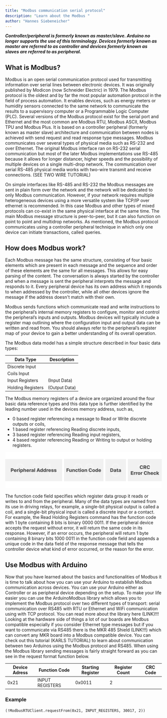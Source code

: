 ```yaml
---
title: "Modbus communication serial protocol"
description: "Learn about the Modbus "
author: "Hannes Siebeneicher"
---
```


***Controller/peripheral is formerly known as master/slave. Arduino no longer supports the use of this terminology. Devices formerly known as master are referred to as controller and devices formerly known as slaves are referred to as peripheral.***

## What is Modbus?
Modbus is an open serial communication protocol used for transmitting information over serial lines between electronic devices. It was originally published by Modicon (now Schneider Electric) in 1979. The Modbus protocol is the oldest and by far the most popular automation protocol in the field of process automation. It enables devices, such as energy meters or humidity sensors connected to the same network to communicate the results to a supervisory computer or a Programmable Logic Computer (PLC). Several versions of the Modbus protocol exist for the serial port and Ethernet and the most common are Modbus RTU, Modbus ASCII, Modbus TPU and Modbus Plus. It is based on a controller peripheral (formerly known as master slave) architecture and communication between nodes is achieved with send request and read response type messages. Modbus communicates over several types of physical media such as RS-232 and over Ethernet. The original Modbus interface ran on RS-232 serial communication but most of the later Modbus implementations use RS-485 because it allows for longer distancer, higher speeds and the possibility of multiple devices on a single multi-drop network. The communication over serial RS-485 physical media works with two-wire transmit and receive connections. (SEE TWO WIRE TUTORIAL)

On simple interfaces like RS-485 and RS-232 the Modbus messages are sent in plain form over the network and the network will be dedicated to only Modbus communication. However, if your network requires multiple heterogeneous devices using a more versatile system like TCP/IP over ethernet is recommended. In this case Modbus and other types of mixed protocols can co-exist in the same physical interface at the same time. The main Modbus message structure is peer-to-peer, but it can also function on point to point and multidrop networks. As mentioned, the Modbus protocol communicates using a controller peripheral technique in which only one device can initiate transactions, called queries. 

## How does Modbus work?
Each Modbus message has the same structure, consisting of four basic elements which are present in each message and the sequence and order of these elements are the same for all messages. This allows for easy parsing of the content. The conversation is always started by the controller and when a message is sent the peripheral interprets the message and responds to it. Every peripheral device has its own address which it reponds to when addressed by the controller, while all other devices ignore the message if the address doesn't match with their own.

Modbus sends functions which communicate read and write instructions to the peripheral’s internal memory registers to configure, monitor and control the peripheral’s inputs and outputs. Modbus devices will typically include a register map outlining where the configuration input and output data can be written and read from. You should always refer to the peripheral’s register map of your device to gain a better understanding of its overall operation. 

The Modbus data model has a simple structure described in four basic data types:

| Data Type         | Description   | 
| -----------       | -----------   |
| Discrete Input    |               |
| Coils Input       |               |
| Input Registers   | (Input Data)  |
| Holding Registers | (Output Data) |


The Modbus memory registers of a device are organized around the four basic data reference types and this data type is further identified by the leading number used in the devices memory address, such as, 
- 0 based register referencing a message to Read or Write discrete outputs or coils, 
- 1 based register referencing Reading discrete inputs,
- 3 based register referencing Reading input registers,
- 4 based register referencing Reading or Writing to output or holding registers. 

![](assets/modbusStructure.png)

The function code field specifies which register data group it reads or writes to and from the peripheral. Many of the data types are named from its use in driving relays, for example, a single-bit physical output is called a coil, and a single-bit physical input is called a discrete input or a contact. 
For example, the Read Holding Registers command has the function code with 1 byte containing 8 bits is binary 0000 0011. If the peripheral device accepts the request without error, it will return the same code in its response. However, if an error occurs, the peripheral will return 1 byte containing 8 binary bits 1000 0011 in the function code field and appends a unique code in the data field of the response message that tells the controller device what kind of error occurred, or the reason for the error.

## Use Modbus with Arduino
Now that you have learned about the basics and functionalities of Modbus it is time to talk about how you can use your Arduino to establish Modbus communication across devices. You can use your Arduino either as Controller or as peripheral device depending on the setup. To make your life easier you can use the ArduinoModbus library which allows you to implement the Modbus protocol over two different types of transport: serial communication over RS485 with RTU or Ethernet and WiFi communication using with TCP protocol. You can read more about the library here (LINK)!!!
Looking at the hardware side of things a lot of our boards are Modbus compatible especially if you consider Ethernet type messages but if you want to communicate via RS485 there is the MKR 485 Shield (LINK!!!) which can convert any MKR board into a Modbus compatible device. You can check out this tutorial (KARLS TUTORIAL) to learn about communication between two Arduinos using the Modbus protocol and RS485. 
When using the Modbus library sending messages is fairly straight forward as you can see in the request format function below.

| Device Adress | Function Code | Starting Register |  Register Count | CRC Code |  
| ----------- | ----------- |----------- |----------- |----------- |
| 0x21      | INPUT REGISTERS       | 0x0011       | 2       |

### Example
```
(!ModbusRTUClient.requestFrom(0x21, INPUT_REGISTERS, 30017, 2))
```